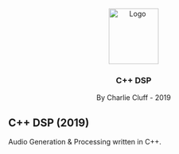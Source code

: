 ﻿<br />
<p align="center">
    <img src="https://raw.githubusercontent.com/isocpp/logos/master/cpp_logo.png" alt="Logo" width="100" height="112">

  <h3 align="center">C++ DSP</h3>

  <p align="center">
    By Charlie Cluff - 2019
  </p>
</p>

## C++ DSP (2019)

Audio Generation & Processing written in C++.
